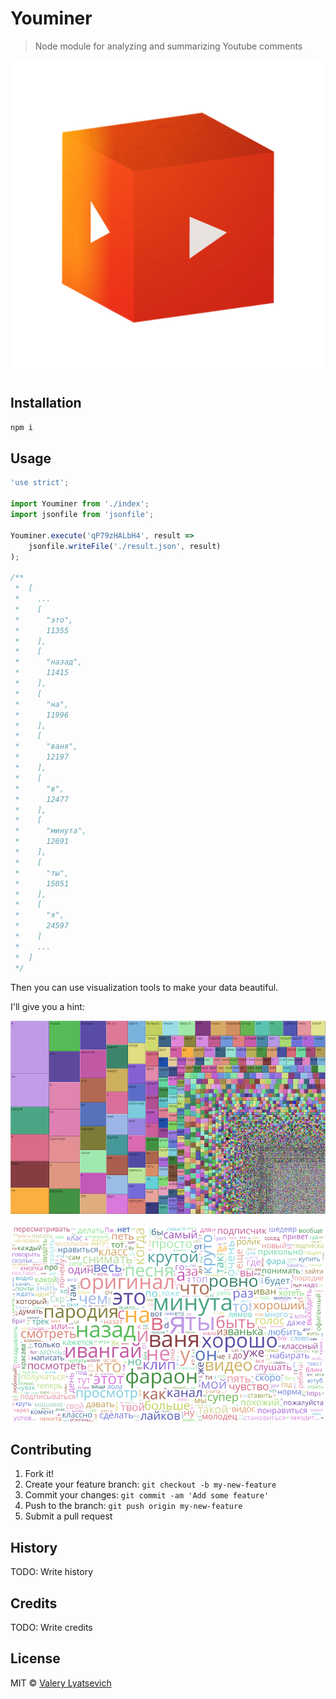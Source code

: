 # Youminer

> Node module for analyzing and summarizing Youtube comments

![](logo.png)

## Installation
```JavaScript
npm i
```

## Usage
```JavaScript
'use strict';

import Youminer from './index';
import jsonfile from 'jsonfile';

Youminer.execute('qP79zHALbH4', result =>
	jsonfile.writeFile('./result.json', result)
);

/**
 *	[
 *    ...
 *	  [
 *		"это",
 *		11355
 *	  ],
 *	  [
 *		"назад",
 *		11415
 *	  ],
 *	  [
 *		"на",
 *		11996
 *	  ],
 *	  [
 *		"ваня",
 *		12197
 *	  ],
 *	  [
 *		"в",
 *		12477
 *	  ],
 *	  [
 *		"минута",
 *		12691
 *	  ],
 *	  [
 *		"ты",
 *		15051
 *	  ],
 *	  [
 *		"я",
 *		24597
 *	  ]
 *    ...
 *	]
 */
```

Then you can use visualization tools to make your data beautiful. 

I'll give you a hint:

![](tile.png)

![](tagcloud.png)

## Contributing

1. Fork it!
2. Create your feature branch: `git checkout -b my-new-feature`
3. Commit your changes: `git commit -am 'Add some feature'`
4. Push to the branch: `git push origin my-new-feature`
5. Submit a pull request

## History

TODO: Write history

## Credits

TODO: Write credits

## License

MIT © [Valery Lyatsevich](http://lyatsevich.com)
